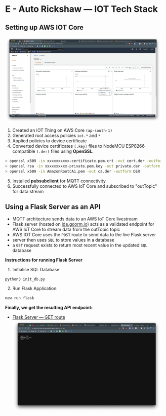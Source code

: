 # E - Auto Rickshaw — IOT Tech Stack

## Setting up AWS IOT Core

![AWS Core Image](/resources/aws-core.png)

1. Created an IOT Thing on AWS Core `(ap-south-1)`
2. Generated root access policies `iot.*` and `*`
3. Applied policies to device certificate
4. Converted device certificates `(.key)` files to NodeMCU ESP8266 compatible `(.der)` files using **OpenSSL**.

```bash
> openssl x509 -in xxxxxxxxxx-certificate.pem.crt -out cert.der -outform DER
> openssl rsa -in xxxxxxxxxx-private.pem.key -out private.der -outform DER
> openssl x509 -in AmazonRootCA1.pem -out ca.der -outform DER
```

5. Installed **pubsubclient** for MQTT connectivity
6. Successfully connected to AWS IoT Core and subscribed to "outTopic" for data stream

## Using a Flask Server as an API

- MQTT architecture sends data to an AWS IoT Core livestream
- Flask server (hosted on [ide.goorm.io](https://ide.goorm.io)) acts as a validated endpoint for AWS IoT Core to stream data from the outTopic topic
- AWS IOT Core uses the `POST` route to send data to the live Flask server
- server then uses `SQL` to store values in a database
- a `GET` request exists to return most recent value in the updated `SQL` database

**Instructions for running Flask Server**

1. Initialise SQL Database

```bash
python3 init_db.py
```

2. Run Flask Application

```bash
new run flask
```

**Finally, we get the resulting API endpoint:**

- [Flask Server — GET route](https://parth-iot-intro.run-ap-south1.goorm.io/aws_iot_get)
  ![Flask GET request Image](/resources/flask-get.png)
